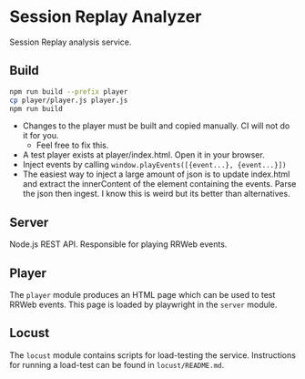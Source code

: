 # Session Replay Analyzer

Session Replay analysis service.

## Build

```bash
npm run build --prefix player
cp player/player.js player.js
npm run build
```

- Changes to the player must be built and copied manually. CI will not do it for you.
  - Feel free to fix this.
- A test player exists at player/index.html. Open it in your browser.
- Inject events by calling `window.playEvents([{event...}, {event...}])`
- The easiest way to inject a large amount of json is to update index.html and extract the innerContent of the element containing the events. Parse the json then ingest. I know this is weird but its better than alternatives.

## Server

Node.js REST API. Responsible for playing RRWeb events.

## Player

The `player` module produces an HTML page which can be used to test RRWeb events. This page is loaded by playwright in the `server` module.

## Locust

The `locust` module contains scripts for load-testing the service. Instructions for running a load-test can be found in `locust/README.md`.
